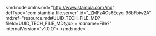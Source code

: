 <?xml version="1.0" encoding="UTF-8"?>
<md:node xmlns:md="http://www.stambia.com/md" defType="com.stambia.file.server" id="_ZMFz4Cs6Eeyq-96bFbiw2A" md:ref="resource.md#UUID_TECH_FILE_MD?fileId=UUID_TECH_FILE_MD$type=md$name=File?" internalVersion="v1.0.0">
  <node defType="com.stambia.file.directory" id="_ZQw4gCs6Eeyq-96bFbiw2A" name="Sources">
    <attribute defType="com.stambia.file.directory.path" id="_ZRAJECs6Eeyq-96bFbiw2A" value="D:\Fichiers\POC\Boulanger"/>
    <node defType="com.stambia.file.file" id="_ZRBXMCs6Eeyq-96bFbiw2A" name="DW123">
      <attribute defType="com.stambia.file.file.type" id="_ZRpCQCs6Eeyq-96bFbiw2A" value="DELIMITED"/>
      <attribute defType="com.stambia.file.file.charsetName" id="_ZRq3cCs6Eeyq-96bFbiw2A"/>
      <attribute defType="com.stambia.file.file.lineSeparator" id="_ZRregCs6Eeyq-96bFbiw2A" value="0D0A"/>
      <attribute defType="com.stambia.file.file.fieldSeparator" id="_ZRsFkCs6Eeyq-96bFbiw2A" value="3B"/>
      <attribute defType="com.stambia.file.file.stringDelimiter" id="_ZRsFkSs6Eeyq-96bFbiw2A"/>
      <attribute defType="com.stambia.file.file.decimalSeparator" id="_ZRssoCs6Eeyq-96bFbiw2A" value="2C"/>
      <attribute defType="com.stambia.file.file.escapeChar" id="_ZRssoSs6Eeyq-96bFbiw2A"/>
      <attribute defType="com.stambia.file.file.lineToSkip" id="_ZRtTsCs6Eeyq-96bFbiw2A" value="0"/>
      <attribute defType="com.stambia.file.file.lastLineToSkip" id="_ZRtTsSs6Eeyq-96bFbiw2A" value="0"/>
      <attribute defType="com.stambia.file.file.header" id="_ZRtTsis6Eeyq-96bFbiw2A" value="0"/>
      <attribute defType="com.stambia.file.file.physicalName" id="_w1QBECs7Eeyq-96bFbiw2A" value="DW123_2021-10-08_0545.dat"/>
      <attribute defType="com.stambia.file.file.nameHelper" id="_u-znYCs8Eeyq-96bFbiw2A"/>
      <attribute defType="com.stambia.file.file.positionHelper" id="_u-znYSs8Eeyq-96bFbiw2A"/>
      <attribute defType="com.stambia.file.file.sizeHelper" id="_u-0OcCs8Eeyq-96bFbiw2A"/>
      <attribute defType="com.stambia.file.file.decimalHelper" id="_u-0OcSs8Eeyq-96bFbiw2A"/>
      <attribute defType="com.stambia.file.file.typeHelper" id="_u-0Ocis8Eeyq-96bFbiw2A"/>
      <attribute defType="com.stambia.file.file.formatHelper" id="_u-0Ocys8Eeyq-96bFbiw2A"/>
      <node defType="com.stambia.file.field" id="_1oVgICs8Eeyq-96bFbiw2A" name="CD_ENS_K1" position="1">
        <attribute defType="com.stambia.file.field.size" id="_1oVgISs8Eeyq-96bFbiw2A" value="300"/>
        <attribute defType="com.stambia.file.field.type" id="_1oVgIis8Eeyq-96bFbiw2A" value="String"/>
        <attribute defType="com.stambia.file.field.physicalName" id="_1oVgIys8Eeyq-96bFbiw2A" value="F1"/>
        <attribute defType="com.stambia.file.field.comment" id="_nff7ADAPEeyIJNcqLTVAMw" value="ma description"/>
      </node>
      <node defType="com.stambia.file.field" id="_1oVgJCs8Eeyq-96bFbiw2A" name="DT_COMPTA_K2" position="2">
        <attribute defType="com.stambia.file.field.size" id="_1oVgJSs8Eeyq-96bFbiw2A" value="20"/>
        <attribute defType="com.stambia.file.field.type" id="_1oVgJis8Eeyq-96bFbiw2A" value="String"/>
        <attribute defType="com.stambia.file.field.physicalName" id="_1oVgJys8Eeyq-96bFbiw2A" value="F2"/>
      </node>
      <node defType="com.stambia.file.field" id="_1oVgKCs8Eeyq-96bFbiw2A" name="CD_CAT_PRD_KH_K3" position="3">
        <attribute defType="com.stambia.file.field.size" id="_1oVgKSs8Eeyq-96bFbiw2A" value="20"/>
        <attribute defType="com.stambia.file.field.type" id="_1oVgKis8Eeyq-96bFbiw2A" value="String"/>
        <attribute defType="com.stambia.file.field.physicalName" id="_1oVgKys8Eeyq-96bFbiw2A" value="F3"/>
      </node>
      <node defType="com.stambia.file.field" id="_1oVgLCs8Eeyq-96bFbiw2A" name="MT_CA_CPT" position="4">
        <attribute defType="com.stambia.file.field.size" id="_1oVgLSs8Eeyq-96bFbiw2A" value="20"/>
        <attribute defType="com.stambia.file.field.type" id="_1oVgLis8Eeyq-96bFbiw2A" value="String"/>
        <attribute defType="com.stambia.file.field.physicalName" id="_1oVgLys8Eeyq-96bFbiw2A" value="F4"/>
      </node>
      <node defType="com.stambia.file.field" id="_1oVgMCs8Eeyq-96bFbiw2A" name="MT_MG_CPT" position="5">
        <attribute defType="com.stambia.file.field.size" id="_1oVgMSs8Eeyq-96bFbiw2A" value="20"/>
        <attribute defType="com.stambia.file.field.type" id="_1oVgMis8Eeyq-96bFbiw2A" value="String"/>
        <attribute defType="com.stambia.file.field.physicalName" id="_1oVgMys8Eeyq-96bFbiw2A" value="F5"/>
      </node>
    </node>
  </node>
</md:node>
